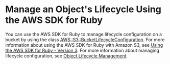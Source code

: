 # Manage an Object's Lifecycle Using the AWS SDK for Ruby<a name="manage-lifecycle-using-ruby"></a>

You can use the AWS SDK for Ruby to manage lifecycle configuration on a bucket by using the class [ AWS::S3::BucketLifecycleConfiguration](http://docs.aws.amazon.com/sdk-for-ruby/v3/api/Aws/S3/BucketLifecycle.html)\. For more information about using the AWS SDK for Ruby with Amazon S3, see [Using the AWS SDK for Ruby \- Version 3](UsingTheMPRubyAPI.md)\. For more information about managing lifecycle configuration, see [Object Lifecycle Management](object-lifecycle-mgmt.md)\. 